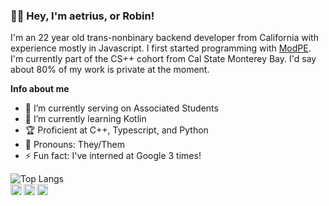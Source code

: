 ### 👋🏼 Hey, I'm aetrius, or Robin!
I'm an 22 year old trans-nonbinary backend developer from California with experience mostly in Javascript. I first started programming with [ModPE](https://github.com/topics/modpe). I'm currently part of the CS++ cohort from Cal State Monterey Bay. I'd say about 80% of my work is private at the moment.

**Info about me**
- 🔭 I’m currently serving on Associated Students
- 🌱 I’m currently learning Kotlin
- 🏆 Proficient at C++, Typescript, and Python
- 🌈 Pronouns: They/Them
- ⚡ Fun fact: I've interned at Google 3 times!

![Top Langs](https://github-readme-stats.vercel.app/api/top-langs/?username=aetriusgx&layout=compact)
<br/>
<a href="https://twitter.com/aetrius_fm"><img align="left" width="18px" src="https://cdn.jsdelivr.net/npm/simple-icons@v3/icons/twitter.svg"/></a>
<a href="https://instagram.com/rxbinaf"><img align="left" width="18px" src="https://cdn.jsdelivr.net/npm/simple-icons@v3/icons/instagram.svg"/></a>
<a href="https://twitch.tv/aetriusgx"><img align="left" width="18px" src="https://cdn.jsdelivr.net/npm/simple-icons@v3/icons/twitch.svg"/></a>
